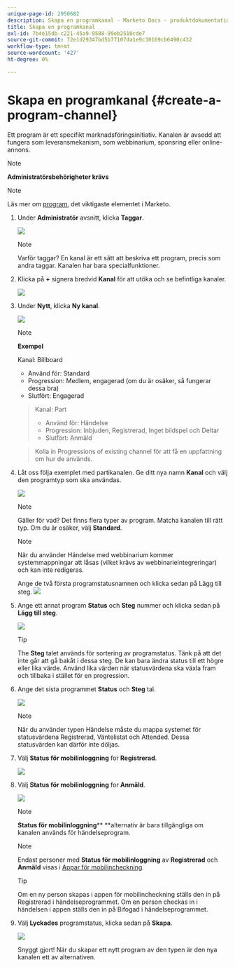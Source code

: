 ```yaml
---
unique-page-id: 2950682
description: Skapa en programkanal - Marketo Docs - produktdokumentation
title: Skapa en programkanal
exl-id: 7b4e15db-c221-45a9-9588-99eb2510cde7
source-git-commit: 72e1d29347bd5b77107da1e9c30169cb6490c432
workflow-type: tm+mt
source-wordcount: '427'
ht-degree: 0%

---
```


# Skapa en programkanal {#create-a-program-channel}

Ett program är ett specifikt marknadsföringsinitiativ. Kanalen är avsedd att fungera som leveransmekanism, som webbinarium, sponsring eller online-annons.

>[!NOTE]
>
>**Administratörsbehörigheter krävs**

>[!NOTE]
>
>Läs mer om [program](/help/marketo/product-docs/core-marketo-concepts/programs/creating-programs/understanding-programs.md), det viktigaste elementet i Marketo.

1. Under **Administratör** avsnitt, klicka **Taggar**.

   ![](assets/image2014-9-24-12-3a57-3a27.png)

   >[!NOTE]
   >
   >Varför taggar? En kanal är ett sätt att beskriva ett program, precis som andra taggar. Kanalen har bara specialfunktioner.

1. Klicka på **+** signera bredvid **Kanal** för att utöka och se befintliga kanaler.

   ![](assets/image2014-9-24-12-3a58-3a33.png)

1. Under **Nytt**, klicka **Ny kanal**.

   ![](assets/image2014-9-24-12-3a58-3a53.png)

   >[!NOTE]
   >
   >**Exempel**
   >
   >Kanal: Billboard
   >
   >* Använd för: Standard
   >* Progression: Medlem, engagerad (om du är osäker, så fungerar dessa bra)
   >* Slutfört: Engagerad

   >
   >Kanal: Part
   >
   >* Använd för: Händelse
   >* Progression: Inbjuden, Registrerad, Inget bildspel och Deltar
   >* Slutfört: Anmäld

   >
   >Kolla in Progressions of existing channel för att få en uppfattning om hur de används.

1. Låt oss följa exemplet med partikanalen. Ge ditt nya namn **Kanal** och välj den programtyp som ska användas.

   ![](assets/image2014-9-24-13-3a0-3a17.png)

   >[!NOTE]
   >
   >Gäller för vad? Det finns flera typer av program. Matcha kanalen till rätt typ. Om du är osäker, välj **Standard**.

   >[!NOTE]
   >
   >När du använder Händelse med webbinarium kommer systemmappningar att låsas (vilket krävs av webbinarieintegreringar) och kan inte redigeras.

   Ange de två första programstatusnamnen och klicka sedan på Lägg till steg.
   ![](assets/image2014-9-24-15-3a37-3a0.png)

1. Ange ett annat program **Status** och **Steg** nummer och klicka sedan på **Lägg till steg**.

   ![](assets/image2014-9-24-15-3a37-3a30.png)

   >[!TIP]
   >
   >The **Steg** talet används för sortering av programstatus. Tänk på att det inte går att gå bakåt i dessa steg. De kan bara ändra status till ett högre eller lika värde. Använd lika värden när statusvärdena ska växla fram och tillbaka i stället för en progression.

1. Ange det sista programmet **Status** och **Steg** tal.

   ![](assets/image2014-9-24-15-3a39-3a15.png)

   >[!NOTE]
   >
   >När du använder typen Händelse måste du mappa systemet för statusvärdena Registrerad, Väntelistat och Attended. Dessa statusvärden kan därför inte döljas.

1. Välj **Status för mobilinloggning** for **Registrerad**.

   ![](assets/image2014-9-24-15-3a39-3a43.png)

1. Välj **Status för mobilinloggning** for **Anmäld**.

   ![](assets/image2014-9-24-15-3a40-3a21.png)

   >[!NOTE]
   >
   >**Status för mobilinloggning**** **alternativ är bara tillgängliga om kanalen används för händelseprogram.

   >[!NOTE]
   >
   >Endast personer med **Status för mobilinloggning** av **Registrerad** och **Anmäld** visas i [Appar för mobilincheckning](/help/marketo/product-docs/core-marketo-concepts/mobile-apps/event-check-in/event-check-in-overview.md).

   >[!TIP]
   >
   >Om en ny person skapas i appen för mobilincheckning ställs den in på Registrerad i händelseprogrammet. Om en person checkas in i händelsen i appen ställs den in på Bifogad i händelseprogrammet.

1. Välj **Lyckades** programstatus, klicka sedan på **Skapa**.

   ![](assets/image2014-9-24-15-3a42-3a54.png)

   Snyggt gjort! När du skapar ett nytt program av den typen är den nya kanalen ett av alternativen.
